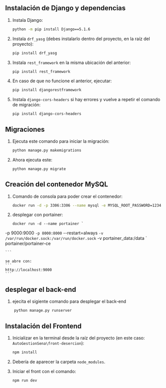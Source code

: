 ## Instalación de Django y dependencias

1. Instala Django:
    ```bash
    python -m pip install Django==5.1.6
    ```

2. Instala `drf_yasg` (debes instalarlo dentro del proyecto, en la raíz del proyecto):
    ```bash
    pip install drf_yasg
    ```

3. Instala `rest_framework` en la misma ubicación del anterior:
    ```bash
    pip install rest_framework
    ```

4. En caso de que no funcione el anterior, ejecutar:
    ```bash
    pip install djangorestframework
    ```

5. Instala `django-cors-headers` si hay errores y vuelve a repetir el comando de migración:
    ```bash
    pip install django-cors-headers
    ```

## Migraciones

1. Ejecuta este comando para iniciar la migración:
    ```bash
    python manage.py makemigrations
    ```

2. Ahora ejecuta este:
    ```bash
    python manage.py migrate
    ```

## Creación del contenedor MySQL

1. Comando de consola para poder crear el contenedor:
    ```bash
    docker run -d -p 3306:3306 --name mysql -e MYSQL_ROOT_PASSWORD=123456 mysql:latest
    ```
2. desplegar con portainer:
    ```
    docker run -d --name portainer `
  -p 9000:9000 `
  -p 8000:8000 `
  --restart=always `
  -v /var/run/docker.sock:/var/run/docker.sock `
  -v portainer_data:/data `
  portainer/portainer-ce

    ```

    se abre con:
    ```
    http://localhost:9000
    ```
## desplegar el back-end
1. ejecita el sigiente comando para desplegar el back-end
```bash
    python manage.py runserver
```
## Instalación del Frontend

1. Inicializar en la terminal desde la raíz del proyecto (en este caso: `AutoGestionSena\front-desercion`):
    ```bash
    npm install
    ```

2. Debería de aparecer la carpeta `node_modules`.

3. Iniciar el front con el comando:
    ```bash
    npm run dev
    ```